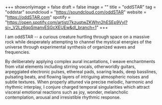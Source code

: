 +++
showonlyimage = false
draft = false
image = ""
title = "oddSTAR"
tag = "oddstar"
soundcloud = "https://soundcloud.com/oddSTAR"
website = "https://oddSTAR.com"
spotify = "https://open.spotify.com/artist/7kzuqtwZKWhn2hESEp9VyI?si=_V2Lz6qpSmanvESGcXEUEw&dl_branch=1"
+++

I am oddSTAR -- a curious creature hurtling through space on a massive rock while desperately attempting to channel the mystical energies of the universe through experimental synthesis of organized waves and frequencies.

By deliberately applying complex aural incantations, I weave enchantments from vital elements including stirring vocals, otherworldly guitars, arpeggiated electronic pulses, ethereal pads, soaring leads, deep basslines, pulsating beats, and flowing layers of intriguing atmospheric noises and subtle textures. When properly attuned via precise melodic, harmonic and rhythmic interplay, I conjure charged temporal singularities which attract visceral emotional reactions such as joy, wonder, melancholic contemplation, arousal and irresistible rhythmic response.